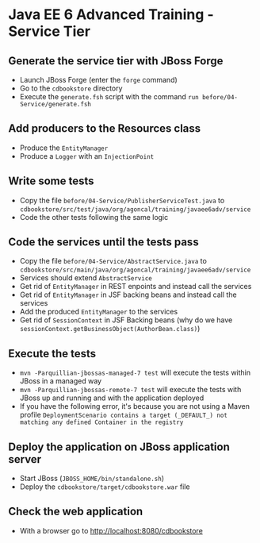 # Java EE 6 Advanced Training - Service Tier

## Generate the service tier with JBoss Forge

* Launch JBoss Forge (enter the `forge` command)
* Go to the `cdbookstore` directory
* Execute the `generate.fsh` script with the command `run before/04-Service/generate.fsh` 

## Add producers to the Resources class

* Produce the `EntityManager`
* Produce a `Logger` with an `InjectionPoint`

## Write some tests

* Copy the file `before/04-Service/PublisherServiceTest.java` to `cdbookstore/src/test/java/org/agoncal/training/javaee6adv/service`
* Code the other tests following the same logic

## Code the services until the tests pass

* Copy the file `before/04-Service/AbstractService.java` to `cdbookstore/src/main/java/org/agoncal/training/javaee6adv/service`
* Services should extend `AbstractService`
* Get rid of `EntityManager` in REST enpoints and instead call the services
* Get rid of `EntityManager` in JSF backing beans and instead call the services
* Add the produced `EntityManager` to the services
* Get rid of `SessionContext` in JSF Backing beans (why do we have `sessionContext.getBusinessObject(AuthorBean.class)`)

## Execute the tests

* `mvn -Parquillian-jbossas-managed-7 test` will execute the tests within JBoss in a managed way
* `mvn -Parquillian-jbossas-remote-7 test` will execute the tests with JBoss up and running and with the application deployed
* If you have the following error, it's because you are not using a Maven profile `DeploymentScenario contains a target (_DEFAULT_) not matching any defined Container in the registry`

## Deploy the application on JBoss application server

* Start JBoss (`JBOSS_HOME/bin/standalone.sh`)
* Deploy the `cdbookstore/target/cdbookstore.war` file

## Check the web application

* With a browser go to [http://localhost:8080/cdbookstore]()


